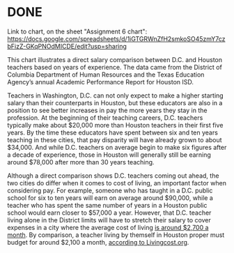 # DONE

Link to chart, on the sheet "Assignment 6 chart": https://docs.google.com/spreadsheets/d/1iGTGRWnZfH2smkoSO45zmY7czbFizZ-GKqPNOdMICDE/edit?usp=sharing

This chart illustrates a direct salary comparison between D.C. and Houston teachers based on years of experience. The data came from the District of Columbia Department of Human Resources and the Texas Education Agency’s annual Academic Performance Report for Houston ISD.

Teachers in Washington, D.C. can not only expect to make a higher starting salary than their counterparts in Houston, but these educators are also in a position to see better increases in pay the more years they stay in the profession. At the beginning of their teaching careers, D.C. teachers typically make about $20,000 more than Houston teachers in their first five years. By the time these educators have spent between six and ten years teaching in these cities, that pay disparity will have already grown to about $34,000. And while D.C. teachers on average begin to make six figures after a decade of experience, those in Houston will generally still be earning around $78,000 after more than 30 years teaching.

Although a direct comparison shows D.C. teachers coming out ahead, the two cities do differ when it comes to cost of living, an important factor when considering pay. For example, someone who has taught in a D.C. public school for six to ten years will earn on average around $90,000, while a teacher who has spent the same number of years in a Houston public school would earn closer to $57,000 a year. However, that D.C. teacher living alone in the District limits will have to stretch their salary to cover expenses in a city where the average cost of living [is around $2,700 a month](https://livingcost.org/cost/united-states/dc/washington). By comparison, a teacher living by themself in Houston proper must budget for around $2,100 a month, [according to Livingcost.org](https://livingcost.org/cost/united-states/tx/houston). 
